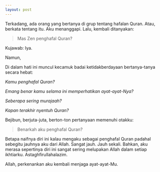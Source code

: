 ```yaml
---
layout: post
---
```


Terkadang, ada orang yang bertanya di grup tentang hafalan Quran. Atau, berkata tentang itu. Aku menanggapi. Lalu, kembali ditanyakan:

> Mas Zen penghafal Quran?

Kujawab: Iya.

Namun,

Di dalam hati ini muncul kecamuk badai ketidakberdayaan bertanya-tanya secara hebat:

_Kamu penghafal Quran?_

_Emang benar kamu selama ini memperhatikan ayat-ayat-Nya?_

_Seberapa sering murajaah?_

_Kapan terakhir nyentuh Quran?_

Bejibun, berjuta-juta, berton-ton pertanyaan memenuhi otakku:

> Benarkah aku penghafal Quran?

Betapa naifnya diri ini kalau mengaku sebagai penghafal Quran padahal sebegitu jauhnya aku dari Allah. Sangat jauh. Jauh sekali. Bahkan, aku merasa sepertinya diri ini sangat sering melupakan Allah dalam setiap ikhtiarku. Astaghfirullahalazim.

Allah, perkenankan aku kembali menjaga ayat-ayat-Mu.